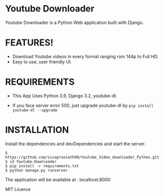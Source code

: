 # Youtube Downloader

Youtube Downloader is a Python Web application built with Django.

# FEATURES!

  - Download Youtube videos in every format ranging rom 144p to Full HD.
  - Easy to use, user friendly UI.


# REQUIREMENTS
  - This App Uses Python 3.9, Django 3.2, youtube-dl.
  * If you face server error 500, just upgrade youtube-dl by ```pip install youtube-dl --upgrade```

# INSTALLATION

Install the dependencies and devDependencies and start the server.

```ssh
$ https://github.com/sivaprassath99/Youtube_Video_downloader_Python.git
$ cd Youtube-Downloader
$ pip install -r requirements.txt
$ python manage.py runserver
```

The application will be available at : localhost:8000

MIT Licence
